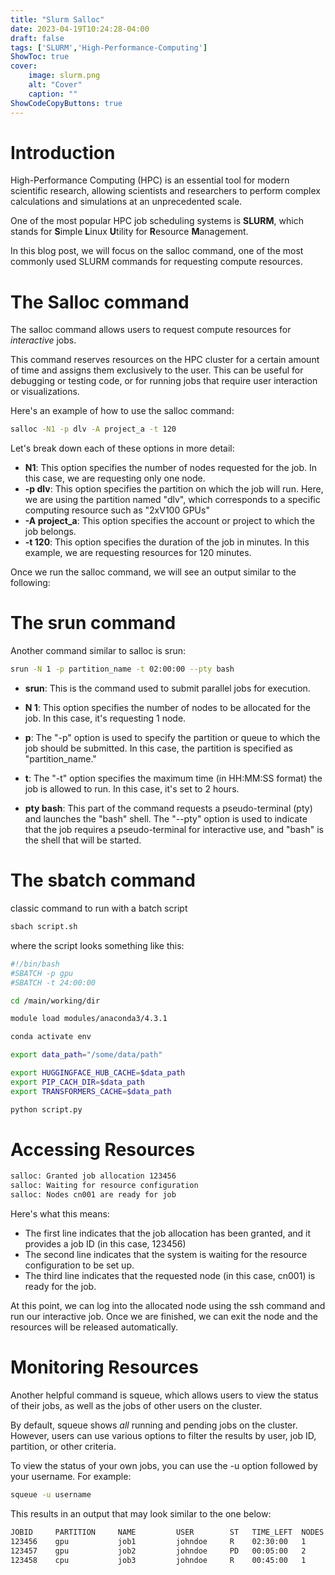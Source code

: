 ```yaml
---
title: "Slurm Salloc"
date: 2023-04-19T10:24:28-04:00
draft: false
tags: ['SLURM','High-Performance-Computing']
ShowToc: true
cover:
    image: slurm.png
    alt: "Cover"
    caption: ""
ShowCodeCopyButtons: true
---
```


# Introduction

High-Performance Computing (HPC) is an essential tool for modern scientific research, allowing scientists and researchers to perform complex calculations and simulations at an unprecedented scale.

One of the most popular HPC job scheduling systems is **SLURM**, which stands for **S**imple **L**inux **U**tility for **R**esource **M**anagement.

In this blog post, we will focus on the salloc command, one of the most commonly used SLURM commands for requesting compute resources.

# The Salloc command

The salloc command allows users to request compute resources for *interactive* jobs. 

This command reserves resources on the HPC cluster for a certain amount of time and assigns them exclusively to the user. This can be useful for debugging or testing code, or for running jobs that require user interaction or visualizations.

Here's an example of how to use the salloc command:

```sh
salloc -N1 -p dlv -A project_a -t 120
```
Let's break down each of these options in more detail:
- **N1**: This option specifies the number of nodes requested for the job. In this case, we are requesting only one node.
- **-p dlv**: This option specifies the partition on which the job will run. Here, we are using the partition named "dlv", which corresponds to a specific computing resource such as "2xV100 GPUs"
- **-A project_a**: This option specifies the account or project to which the job belongs. 
- **-t 120**: This option specifies the duration of the job in minutes. In this example, we are requesting resources for 120 minutes.

Once we run the salloc command, we will see an output similar to the following:

# The srun command

Another command similar to salloc is srun:

```sh
srun -N 1 -p partition_name -t 02:00:00 --pty bash
```

- **srun**: This is the command used to submit parallel jobs for execution.

- **N 1**: This option specifies the number of nodes to be allocated for the job. In this case, it's requesting 1 node.

- **p**: The "-p" option is used to specify the partition or queue to which the job should be submitted. In this case, the partition is specified as "partition_name."

- **t**: The "-t" option specifies the maximum time (in HH:MM:SS format) the job is allowed to run. In this case, it's set to 2 hours.

- **pty bash**: This part of the command requests a pseudo-terminal (pty) and launches the "bash" shell. The "--pty" option is used to indicate that the job requires a pseudo-terminal for interactive use, and "bash" is the shell that will be started.

# The sbatch command

classic command to run with a batch script

```sh
sbach script.sh
```

where the script looks something like this:

```sh
#!/bin/bash
#SBATCH -p gpu
#SBATCH -t 24:00:00

cd /main/working/dir

module load modules/anaconda3/4.3.1

conda activate env

export data_path="/some/data/path"

export HUGGINGFACE_HUB_CACHE=$data_path
export PIP_CACH_DIR=$data_path
export TRANSFORMERS_CACHE=$data_path

python script.py
```

# Accessing Resources

```sh
salloc: Granted job allocation 123456
salloc: Waiting for resource configuration
salloc: Nodes cn001 are ready for job
```

Here's what this means:
- The first line indicates that the job allocation has been granted, and it provides a job ID (in this case, 123456)
- The second line indicates that the system is waiting for the resource configuration to be set up. 
- The third line indicates that the requested node (in this case, cn001) is ready for the job.

At this point, we can log into the allocated node using the ssh command and run our interactive job. Once we are finished, we can exit the node and the resources will be released automatically.

# Monitoring Resources

Another helpful command is squeue, which allows users to view the status of their jobs, as well as the jobs of other users on the cluster. 

By default, squeue shows *all* running and pending jobs on the cluster. However, users can use various options to filter the results by user, job ID, partition, or other criteria.

To view the status of your own jobs, you can use the -u option followed by your username. For example:

```sh
squeue -u username
```
This results in an output that may look similar to the one below:

```sh
JOBID     PARTITION     NAME         USER        ST   TIME_LEFT  NODES
123456    gpu           job1         johndoe     R    02:30:00   1
123457    gpu           job2         johndoe     PD   00:05:00   2
123458    cpu           job3         johndoe     R    00:45:00   1
```